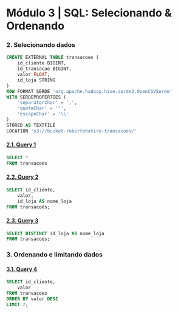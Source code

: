 # **Módulo 3** | SQL: Selecionando & Ordenando

### **2. Selecionando dados**

```sql
CREATE EXTERNAL TABLE transacoes (
	id_cliente BIGINT,
	id_transacao BIGINT,
	valor FLOAT,
	id_loja STRING
)
ROW FORMAT SERDE 'org.apache.hadoop.hive.serde2.OpenCSVSerde'
WITH SERDEPROPERTIES (
	'separatorChar' = ',',
	'quoteChar' = '"',
	'escapeChar' = '\\'
)
STORED AS TEXTFILE
LOCATION 's3://bucket-robertohatiro-transacoes/'
```

#### [**2.1. Query 1**]()
```sql
SELECT *
FROM transacoes
```

#### [**2.2. Query 2**]()
```sql
SELECT id_cliente,
	valor,
	id_loja AS nome_loja
FROM transacoes;
```

#### [**2.3. Query 3**]()
```sql
SELECT DISTINCT id_loja AS nome_loja
FROM transacoes;
```

### **3. Ordenando e limitando dados**

#### [**3.1. Query 4**]()
```sql
SELECT id_cliente,
	valor
FROM transacoes
ORDER BY valor DESC
LIMIT 2;
```
